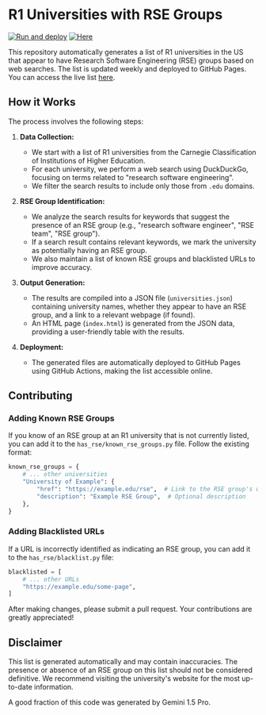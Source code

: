 # R1 Universities with RSE Groups
[![Run and deploy](https://github.com/Sbozzolo/has_rse/actions/workflows/deploy.yml/badge.svg)](https://github.com/Sbozzolo/has_rse/actions/workflows/deploy.yml)
[![Here](https://img.shields.io/badge/list_is_here-click_me!-blue.svg)](https://sbozzolo.github.io/has_rse)

This repository automatically generates a list of R1 universities in the US that appear to have Research Software Engineering (RSE) groups based on web searches. The list is updated weekly and deployed to GitHub Pages. You can access the live list [here](https://gbozzola.github.io/has_rse/).

## How it Works

The process involves the following steps:

1. **Data Collection:**
   - We start with a list of R1 universities from the Carnegie Classification of Institutions of Higher Education.
   - For each university, we perform a web search using DuckDuckGo, focusing on terms related to "research software engineering".
   - We filter the search results to include only those from `.edu` domains.

2. **RSE Group Identification:**
   - We analyze the search results for keywords that suggest the presence of an RSE group (e.g., "research software engineer", "RSE team", "RSE group").
   - If a search result contains relevant keywords, we mark the university as potentially having an RSE group.
   - We also maintain a list of known RSE groups and blacklisted URLs to improve accuracy.

3. **Output Generation:**
   - The results are compiled into a JSON file (`universities.json`) containing university names, whether they appear to have an RSE group, and a link to a relevant webpage (if found).
   - An HTML page (`index.html`) is generated from the JSON data, providing a user-friendly table with the results.

4. **Deployment:**
   - The generated files are automatically deployed to GitHub Pages using GitHub Actions, making the list accessible online.

## Contributing

### Adding Known RSE Groups

If you know of an RSE group at an R1 university that is not currently listed, you can add it to the `has_rse/known_rse_groups.py` file. Follow the existing format:

```python
known_rse_groups = {
    # ... other universities
    "University of Example": {
        "href": "https://example.edu/rse",  # Link to the RSE group's webpage
        "description": "Example RSE Group",  # Optional description
    },
}
```

### Adding Blacklisted URLs

If a URL is incorrectly identified as indicating an RSE group, you can add it to the `has_rse/blacklist.py` file:

```python
blacklisted = [
    # ... other URLs
    "https://example.edu/some-page",
]
```

After making changes, please submit a pull request. Your contributions are greatly appreciated!

## Disclaimer

This list is generated automatically and may contain inaccuracies. The presence or absence of an RSE group on this list should not be considered definitive. We recommend visiting the university's website for the most up-to-date information.

A good fraction of this code was generated by Gemini 1.5 Pro.
